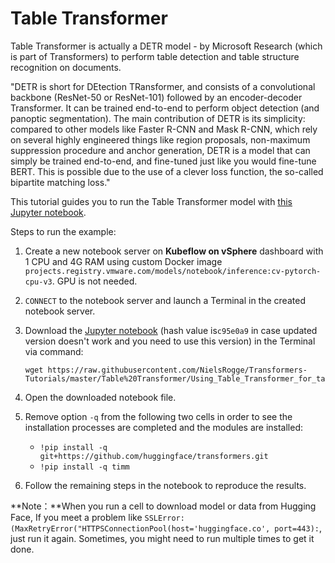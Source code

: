# Table Transformer

Table Transformer is actually a DETR model - by Microsoft Research (which is part of Transformers) to perform table detection and table structure recognition on documents.

"DETR is short for DEtection TRansformer, and consists of a convolutional backbone (ResNet-50 or ResNet-101) followed by an encoder-decoder Transformer. It can be trained end-to-end to perform object detection (and panoptic segmentation). The main contribution of DETR is its simplicity: compared to other models like Faster R-CNN and Mask R-CNN, which rely on several highly engineered things like region proposals, non-maximum suppression procedure and anchor generation, DETR is a model that can simply be trained end-to-end, and fine-tuned just like you would fine-tune BERT. This is possible due to the use of a clever loss function, the so-called bipartite matching loss." 

This tutorial guides you to run the Table Transformer model with [this Jupyter notebook](https://github.com/NielsRogge/Transformers-Tutorials/blob/master/Table%20Transformer/Using_Table_Transformer_for_table_detection_and_table_structure_recognition.ipynb).

Steps to run the example:

1. Create a new notebook server on **Kubeflow on vSphere** dashboard with 1 CPU and 4G RAM using custom Docker image `projects.registry.vmware.com/models/notebook/inference:cv-pytorch-cpu-v3`. GPU is not needed. 

2. `CONNECT` to the notebook server and launch a Terminal in the created notebook server.

3. Download the [Jupyter notebook](https://github.com/NielsRogge/Transformers-Tutorials/blob/master/Table%20Transformer/Using_Table_Transformer_for_table_detection_and_table_structure_recognition.ipynb) (hash value is`c95e0a9` in case updated version doesn't work and you need to use this version) in the Terminal via command: 

   ```shell
   wget https://raw.githubusercontent.com/NielsRogge/Transformers-Tutorials/master/Table%20Transformer/Using_Table_Transformer_for_table_detection_and_table_structure_recognition.ipynb
   ```

4. Open the downloaded notebook file.

5. Remove option `-q` from the following two cells in order to see the installation processes are completed and the modules are installed:

   - `!pip install -q git+https://github.com/huggingface/transformers.git`
   - `!pip install -q timm`

6. Follow the remaining steps in the notebook to reproduce the results.

**Note：**When you run a cell to download model or data from Hugging Face, If you meet a problem like `SSLError: (MaxRetryError("HTTPSConnectionPool(host='huggingface.co', port=443):`, just run it again. Sometimes, you might need to run multiple times to get it done.
